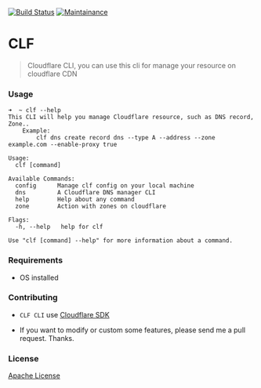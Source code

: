 [![Build Status](https://travis-ci.org/wayarmy/clf.svg?branch=master)](https://travis-ci.org/wayarmy/clf)
[![Maintainance](https://codeclimate.com/github/codeclimate/codeclimate/badges/gpa.svg)](https://codeclimate.com/github/wayarmy/clf)
# CLF

> Cloudflare CLI, you can use this cli for manage your resource on cloudflare CDN

### Usage

```console
➜  ~ clf --help
This CLI will help you manage Cloudflare resource, such as DNS record, Zone..
	Example:
		clf dns create record dns --type A --address --zone example.com --enable-proxy true

Usage:
  clf [command]

Available Commands:
  config      Manage clf config on your local machine
  dns         A Cloudflare DNS manager CLI
  help        Help about any command
  zone        Action with zones on cloudflare

Flags:
  -h, --help   help for clf

Use "clf [command] --help" for more information about a command.
```
### Requirements

- OS installed

### Contributing

- `CLF CLI` use [Cloudflare SDK](https://github.com/cloudflare/cloudflare-go)

- If you want to modify or custom some features, please send me a pull request. Thanks.

### License
[Apache License](LICENSE)
